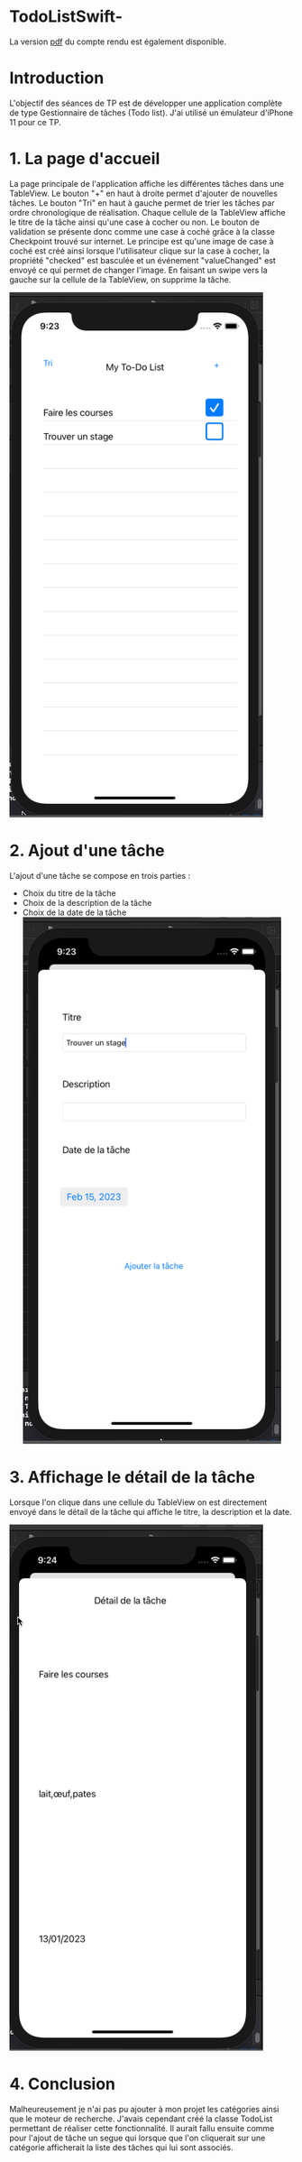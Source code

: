 # TodoListSwift-

La version [pdf](Girod_Benjamin_CR_Swift.pdf) du compte rendu est également disponible.

# Introduction

L'objectif des séances de TP est de développer une application complète de type Gestionnaire de tâches (Todo list). J'ai utilisé un émulateur d'iPhone 11 pour ce TP.

# 1. La page d'accueil

La page principale de l'application affiche les différentes tâches dans une TableView. Le bouton "+" en haut à droite permet d'ajouter de nouvelles tâches. 
Le bouton "Tri" en haut à gauche permet de trier les tâches par ordre chronologique de réalisation.
Chaque cellule de la TableView affiche le titre de la tâche ainsi qu'une case à cocher ou non. Le bouton de validation se présente donc comme une case à coché 
grâce à la classe Checkpoint trouvé sur internet. Le principe est qu'une image de case à coché est créé ainsi lorsque l'utilisateur clique sur la case à cocher, 
la propriété "checked" est basculée et un événement "valueChanged" est envoyé ce qui permet de changer l'image.
En faisant un swipe vers la gauche sur la cellule de la TableView, on supprime la tâche.

![](image1.png)
# 2. Ajout d'une tâche

L'ajout d'une tâche se compose en trois parties : 

- Choix du titre de la tâche 
- Choix de la description de la tâche
- Choix de la date de la tâche
![](image2.png)
# 3. Affichage le détail de la tâche

Lorsque l'on clique dans une cellule du TableView on est directement envoyé dans le détail de la tâche qui affiche le titre, la description et la date.
 
![](image3.png)

# 4. Conclusion

Malheureusement je n'ai pas pu ajouter à mon projet les catégories ainsi que le moteur de recherche. J'avais cependant créé la classe TodoList 
permettant de réaliser cette fonctionnalité. Il aurait fallu ensuite comme pour l'ajout de tâche un segue qui lorsque que l'on cliquerait sur une catégorie afficherait 
la liste des tâches qui lui sont associés.
